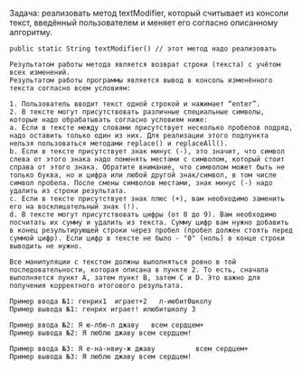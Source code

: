 Задача: реализовать метод textModifier, который считывает из консоли текст, введённый пользователем и меняет его согласно описанному алгоритму.

    public static String textModifier() // этот метод надо реализовать

    Результатом работы метода является возврат строки (текста) с учётом всех изменений.
    Результатом работы программы является вывод в консоль изменённого текста согласно всем условиям:

    1. Пользователь вводит текст одной строкой и нажимает “enter”.
    2. В тексте могут присутствовать различные специальные символы, которые надо обрабатывать согласно условиям ниже:
    a. Если в тексте между словами присутствует несколько пробелов подряд, надо оставить только один из них. Для реализации этого подпункта нельзя пользоваться методами replace() и replaceAll().
    b. Если в тексте присутствует знак минус (-), это значит, что символ слева от этого знака надо поменять местами с символом, который стоит справа от этого знака. Обратите внимание, что символом может быть не только буква, но и цифра или любой другой знак/символ, в том числе символ пробела. После смены символов местами, знак минус (-) надо удалить из строки результата.
    c. Если в тексте присутствует знак плюс (+), вам необходимо заменить его на восклицательный знак (!).
    d. В тексте могут присутствовать цифры (от 0 до 9). Вам необходимо посчитать их сумму и удалить из текста. Сумму цифр вам нужно добавить в конец результирующей строки через пробел (пробел должен стоять перед суммой цифр). Если цифр в тексте не было - "0" (ноль) в конце строки выводить не нужно.

    Все манипуляции с текстом должны выполняться ровно в той последовательности, которая описана в пункте 2. То есть, сначала выполняется пункт A, затем пункт B, затем C и D. Это важно для получения корректного итогового результата.

    Пример ввода №1: генрих1  играет+2   л-июбит0школу
    Пример вывода №1: генрих играет! илюбитшколу 3

    Пример ввода №2: Я ю-лбю-л джаву   всем сердцем+
    Пример вывода №2: Я люблю джаву всем сердцем!

    Пример ввода №3: Я e-на-нвиу-ж джаву          всем сердцем+
    Пример вывода №3: Я люблю джаву всем сердцем!
